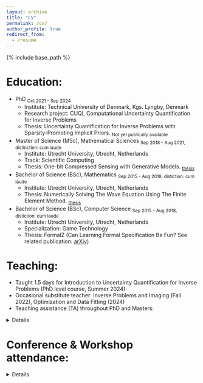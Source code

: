 ```yaml
---
layout: archive
title: "CV"
permalink: /cv/
author_profile: true
redirect_from:
  - /resume
---
```


{% include base_path %}


Education:
======
- PhD <sub>Oct 2021 - Sep 2024</sub>
  - Institute: Technical University of Denmark, Kgs. Lyngby, Denmark
  - Research project: CUQI, Computational Uncertainty Quantification for Inverse Problems
  - Thesis: Uncertainty Quantification for Inverse Problems with Sparsity-Promoting Implicit Priors. <sub>Not yet publically available</sub>
- Master of Science (MSc), Mathematical Sciences <sub>Sep 2018 - Aug 2021, distinction: cum laude</sub>
  - Institute: Utrecht University, Utrecht, Netherlands
  - Track: Scientific Computing
  - Thesis: One-bit Compressed Sensing with Generative Models. <sub>[thesis](https://studenttheses.uu.nl/bitstream/handle/20.500.12932/41296/Master_thesis_Jasper_Everink.pdf)</sub>
- Bachelor of Science (BSc), Mathematics <sub>Sep 2015 - Aug 2018, distiction: cum laude</sub>
  - Institute: Utrecht University, Utrecht, Netherlands
  - Thesis: Numerically Solving The Wave Equation Using The Finite Element Method. <sub>[thesis](https://studenttheses.uu.nl/bitstream/handle/20.500.12932/29861/thesis.pdf)</sub>
- Bachelor of Science (BSc), Computer Science <sub>Sep 2015 - Aug 2018, distiction: cum laude</sub>
  - Institute: Utrecht University, Utrecht, Netherlands
  - Specialization: Game Technology
  - Thesis: FormalZ (Can Learning Formal Specification Be Fun? See related publication: [arXiv](https://arxiv.org/abs/1903.00334))

Teaching:
======
- Taught 1.5 days for Introduction to Uncertainty Quantification for Inverse Problems (PhD level course, Summer 2024)
- Occasional substitute teacher: Inverse Problems and Imaging (Fall 2022), Optimization and Data Fitting (2024)
- Teaching assistance (TA) throughout PhD and Masters: 
<details><small>
  <pre>
  - During PhD:
    - Mathematical Software Programming (Fall 2022, Fall 2023) 
    - Optimization and Data Fitting (Fall 2022)
  - During Masters:
    - Numerical Mathematics (Fall 2018, Fall 2019, Fall 2020)
    - Calculus and Linear Algebra 1 & 2 (Fall 2020)
    - Stochastic Processes (Spring 2020)
  </pre></small>
</details>

Conference & Workshop attendance:
======
<details>
    <small><pre>
    - 2024:
      - Conference Talk: Inverse Days (Finland)
      - Workshop Talk: Uncertainty Quantification for Inverse Problems and Imaging (UQIPI24, United Kingdom)
      - Conference Talk: SIAM Conference on Uncertainty Quantification (UQ24, Italy)
    - 2023:
      - Conference Talk: Inverse Days (Finland)
      - Poster: Computational Mathematics for Data Science (CMDS, Denmark)
      - Conference Talk: Applied Inverse Problems (AIP23, Germany)
      - Conference Talk: SIAM Conference on Computational Science and Engineering (CSE23)
    - 2022:
      - Short Talk: Inverse Days (Finland)
      - Workshop Talk: Imaging with Uncertainty Quantification (IUQ22, Denmark)
      - Conference Talk: SIAM Conference on Imaging Science (IS22, virtual)
    </pre></small>
</details>